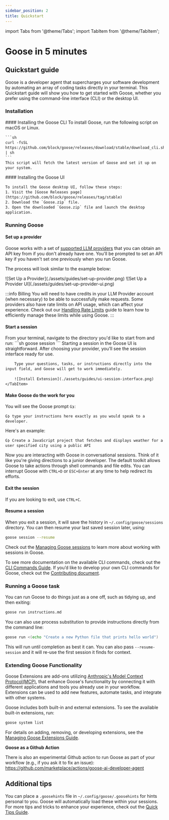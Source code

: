 ```yaml
---
sidebar_position: 2
title: Quickstart
---
```

import Tabs from '@theme/Tabs';
import TabItem from '@theme/TabItem';

# Goose in 5 minutes

## Quickstart guide

Goose is a developer agent that supercharges your software development by automating an array of coding tasks directly in your terminal. This Quickstart guide will show you how to get started with Goose, whether you prefer using the command-line interface (CLI) or the desktop UI.

### Installation

<Tabs>
  <TabItem value="cli" label="Goose CLI" default>
    #### Installing the Goose CLI
    To install Goose, run the following script on macOS or Linux. 

    ```sh
    curl -fsSL https://github.com/block/goose/releases/download/stable/download_cli.sh | sh
    ```
    This script will fetch the latest version of Goose and set it up on your system.
  </TabItem>
  <TabItem value="ui" label="Goose UI">
    #### Installing the Goose UI

    To install the Goose desktop UI, follow these steps: 
    1. Visit the [Goose Releases page](https://github.com/block/goose/releases/tag/stable)
    2. Download the `Goose.zip` file.
    3. Open the downloaded `Goose.zip` file and launch the desktop application.
  </TabItem>
</Tabs>

### Running Goose

#### Set up a provider
Goose works with a set of [supported LLM providers][providers] that you can obtain an API key from if you don't already have one. You'll be prompted to set an API key if you haven't set one previously when you run Goose.

The process will look similar to the example below:

<Tabs>
  <TabItem value="cli" label="Goose CLI" default>
    ![Set Up a Provider](./assets/guides/set-up-provider.png)
  </TabItem>
  <TabItem value="ui" label="Goose UI">
    ![Set Up a Provider UI](./assets/guides/set-up-provider-ui.png)
  </TabItem>
</Tabs>

:::info Billing
 You will need to have credits in your LLM Provider account (when necessary) to be able to successfully make requests. Some providers also have rate limits on API usage, which can affect your experience. Check out our [Handling Rate Limits][handling-rate-limits] guide to learn how to efficiently manage these limits while using Goose.
:::

#### Start a session
<Tabs>
    <TabItem value="cli" label="Goose CLI" default>
        From your terminal, navigate to the directory you'd like to start from and run:
        ```sh
        goose session 
        ```
    </TabItem>
    <TabItem value="ui" label="Goose UI">
        Starting a session in the Goose UI is straightforward. After choosing your provider, you’ll see the session interface ready for use.
        
        Type your questions, tasks, or instructions directly into the input field, and Goose will get to work immediately. 

        ![Install Extension](./assets/guides/ui-session-interface.png)
    </TabItem>
</Tabs>

#### Make Goose do the work for you
You will see the Goose prompt `G❯`:

```
G❯ type your instructions here exactly as you would speak to a developer.
```

Here's an example:

```
G❯ Create a JavaScript project that fetches and displays weather for a user specified city using a public API
```

Now you are interacting with Goose in conversational sessions. Think of it like you're giving directions to a junior developer. The default toolkit allows Goose to take actions through shell commands and file edits. You can interrupt Goose with `CTRL+D` or `ESC+Enter` at any time to help redirect its efforts.

#### Exit the session

If you are looking to exit, use `CTRL+C`.

#### Resume a session

When you exit a session, it will save the history in `~/.config/goose/sessions` directory. You can then resume your last saved session later, using:

``` sh
goose session --resume
```

Check out the [Managing Goose sessions][managing-sessions] to learn more about working with sessions in Goose.


To see more documentation on the available CLI commands, check out the [CLI Commands Guide][cli]. If you’d like to develop your own CLI commands for Goose, check out the [Contributing document][contributing].


### Running a Goose task

You can run Goose to do things just as a one off, such as tidying up, and then exiting:

```sh
goose run instructions.md
```

You can also use process substitution to provide instructions directly from the command line:

```sh
goose run <(echo "Create a new Python file that prints hello world")
```

This will run until completion as best it can. You can also pass `--resume-session` and it will re-use the first session it finds for context.

### Extending Goose Functionality

Goose Extensions are add-ons utilizing [Anthropic's Model Context Protocol(MCP)][MCP], that enhance Goose's functionality by connecting it with different applications and tools you already use in your workflow. Extensions can be used to add new features, automate tasks, and integrate with other systems.

Goose includes both built-in and external extensions. To see the available built-in extensions, run:

```sh
goose system list
```
For details on adding, removing, or developing extensions, see the [Managing Goose Extensions Guide][extensions-guide].


**Goose as a Github Action**

There is also an experimental Github action to run Goose as part of your workflow (e.g., if you ask it to fix an issue):
https://github.com/marketplace/actions/goose-ai-developer-agent

## Additional tips

You can place a `.goosehints` file in `~/.config/goose/.goosehints` for hints personal to you. Goose will automatically load these within your sessions. For more tips and tricks to enhance your experience, check out the [Quick Tips Guide][quick-tips].



[handling-rate-limits]: https://block.github.io/goose/v1/docs/guidance/handling-llm-rate-limits-with-goose
[openai-key]: https://platform.openai.com/api-keys
[getting-started]: https://block.github.io/goose/guidance/getting-started.html
[providers]: https://block.github.io/goose/plugins/providers.html
[managing-sessions]: https://block.github.io/goose/guidance/managing-goose-sessions.html
[contributing]: https://block.github.io/goose/v1/docs/contributing
[quick-tips]: https://block.github.io/goose/v1/docs/guidance/tips
[extensions-guide]: https://block.github.io/goose/v1/docs/managing-extensions
[cli]: https://block.github.io/goose/v1/docs/plugins/cli
[goose-ui]: https://block.github.io/goose/v1/docs/plugins/cli
[MCP]: https://www.anthropic.com/news/model-context-protocol
